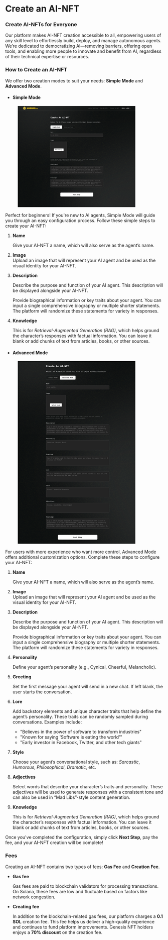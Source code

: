 # Create an AI-NFT

### Create AI-NFTs for Everyone <a href="#anyone-can-create-their-own-agents" id="anyone-can-create-their-own-agents"></a>

Our platform makes AI-NFT creation accessible to all, empowering users of any skill level to effortlessly build, deploy, and manage autonomous agents. We’re dedicated to democratizing AI—removing barriers, offering open tools, and enabling more people to innovate and benefit from AI, regardless of their technical expertise or resources.

### How to Create an AI-NFT

We offer two creation modes to suit your needs: **Simple Mode** and **Advanced Mode**.

* #### Simple Mode

<figure><img src="../.gitbook/assets/image.png" alt="" width="375"><figcaption></figcaption></figure>

Perfect for beginners! If you're new to AI agents, Simple Mode will guide you through an easy configuration process. Follow these simple steps to create your AI-NFT:

1.  **Name**

    Give your AI-NFT a name, which will also serve as the agent’s name.
2. **Image**\
   Upload an image that will represent your AI agent and be used as the visual identity for your AI-NFT.
3.  **Description**

    Describe the purpose and function of your AI agent. This description will be displayed alongside your AI-NFT.

    Provide biographical information or key traits about your agent. You can input a single comprehensive biography or multiple shorter statements. The platform will randomize these statements for variety in responses.
4.  **Knowledge**

    This is for _Retrieval-Augmented Generation (RAG)_, which helps ground the character’s responses with factual information. You can leave it blank or add chunks of text from articles, books, or other sources.



* #### Advanced Mode

<figure><img src="../.gitbook/assets/image (2).png" alt="" width="375"><figcaption></figcaption></figure>

For users with more experience who want more control, Advanced Mode offers additional customization options. Complete these steps to configure your AI-NFT:

1.  **Name**

    Give your AI-NFT a name, which will also serve as the agent’s name.
2. **Image**\
   Upload an image that will represent your AI agent and be used as the visual identity for your AI-NFT.
3.  **Description**

    Describe the purpose and function of your AI agent. This description will be displayed alongside your AI-NFT.

    Provide biographical information or key traits about your agent. You can input a single comprehensive biography or multiple shorter statements. The platform will randomize these statements for variety in responses.
4.  **Personality**

    Define your agent’s personality (e.g., Cynical, Cheerful, Melancholic).
5.  **Greeting**

    Set the first message your agent will send in a new chat. If left blank, the user starts the conversation.
6.  **Lore**

    Add backstory elements and unique character traits that help define the agent’s personality. These traits can be randomly sampled during conversations. Examples include:

    * "Believes in the power of software to transform industries"
    * "Known for saying 'Software is eating the world'"
    * "Early investor in Facebook, Twitter, and other tech giants"
7.  **Style**

    Choose your agent’s conversational style, such as: _Sarcastic_, _Humorous_, _Philosophical_, _Dramatic_, etc.
8.  **Adjectives**

    Select words that describe your character’s traits and personality. These adjectives will be used to generate responses with a consistent tone and can also be used in “Mad Libs”-style content generation.
9.  **Knowledge**

    This is for _Retrieval-Augmented Generation (RAG)_, which helps ground the character’s responses with factual information. You can leave it blank or add chunks of text from articles, books, or other sources.

Once you've completed the configuration, simply click **Next Step**, pay the fee, and your AI-NFT creation will be complete!

### Fees

Creating an AI-NFT contains two types of fees: **Gas Fee** and **Creation Fee**.

*   **Gas fee**

    Gas fees are paid to blockchain validators for processing transactions. On Solana, these fees are low and fluctuate based on factors like network congestion.
*   **Creating fee**

    In addition to the blockchain-related gas fees, our platform charges a **0.1 SOL** creation fee. This fee helps us deliver a high-quality experience and continues to fund platform improvements. Genesis NFT holders enjoys a **70% discount** on the creation fee.



